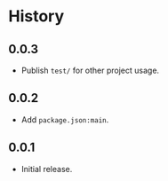 History
=======

## 0.0.3

* Publish `test/` for other project usage.

## 0.0.2

* Add `package.json:main`.

## 0.0.1

* Initial release.

[@ryan-roemer]: https://github.com/ryan-roemer
